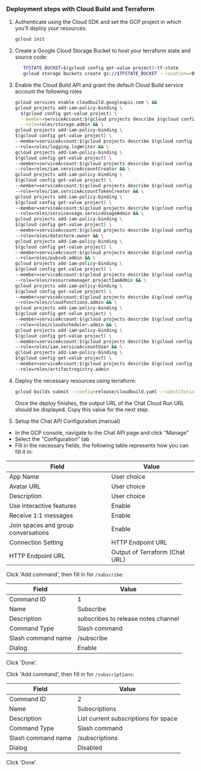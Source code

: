 ### Deployment steps with Cloud Build and Terraform

1. Authenticate using the Cloud SDK and set the GCP project in which you'll
   deploy your resources:

   ```bash 
   gcloud init
   ```

2. Create a Google Cloud Storage Bucket to host your terraform state and source code:
   ```bash
      TFSTATE_BUCKET=$(gcloud config get-value project)-tf-state
      gcloud storage buckets create gs://$TFSTATE_BUCKET --location=<BUCKET_LOCATION>
   ```

3. Enable the Cloud Build API and grant the default Cloud Build service account the following roles


   ```bash
   gcloud services enable cloudbuild.googleapis.com \ && 
   gcloud projects add-iam-policy-binding \
     $(gcloud config get-value project) \
     --member=serviceAccount:$(gcloud projects describe $(gcloud config get-value project) --format="value(projectNumber)")"-compute@developer.gserviceaccount.com" \
     --role=roles/storage.admin && \
   gcloud projects add-iam-policy-binding \
   $(gcloud config get-value project) \
   --member=serviceAccount:$(gcloud projects describe $(gcloud config get-value project) --format="value(projectNumber)")"-compute@developer.gserviceaccount.com" \
   --role=roles/logging.logWriter && \
   gcloud projects add-iam-policy-binding \
   $(gcloud config get-value project) \
   --member=serviceAccount:$(gcloud projects describe $(gcloud config get-value project) --format="value(projectNumber)")"-compute@developer.gserviceaccount.com" \
   --role=roles/iam.serviceAccountCreator && \
   gcloud projects add-iam-policy-binding \
   $(gcloud config get-value project) \
   --member=serviceAccount:$(gcloud projects describe $(gcloud config get-value project) --format="value(projectNumber)")"-compute@developer.gserviceaccount.com" \
   --role=roles/iam.serviceAccountTokenCreator && \
   gcloud projects add-iam-policy-binding \
   $(gcloud config get-value project) \
   --member=serviceAccount:$(gcloud projects describe $(gcloud config get-value project) --format="value(projectNumber)")"-compute@developer.gserviceaccount.com" \
   --role=roles/serviceusage.serviceUsageAdmin && \
   gcloud projects add-iam-policy-binding \
   $(gcloud config get-value project) \
   --member=serviceAccount:$(gcloud projects describe $(gcloud config get-value project) --format="value(projectNumber)")"-compute@developer.gserviceaccount.com" \
   --role=roles/datastore.owner && \
   gcloud projects add-iam-policy-binding \
   $(gcloud config get-value project) \
   --member=serviceAccount:$(gcloud projects describe $(gcloud config get-value project) --format="value(projectNumber)")"-compute@developer.gserviceaccount.com" \
   --role=roles/pubsub.admin && \
   gcloud projects add-iam-policy-binding \
   $(gcloud config get-value project) \
   --member=serviceAccount:$(gcloud projects describe $(gcloud config get-value project) --format="value(projectNumber)")"-compute@developer.gserviceaccount.com" \
   --role=roles/resourcemanager.projectIamAdmin && \
   gcloud projects add-iam-policy-binding \
   $(gcloud config get-value project) \
   --member=serviceAccount:$(gcloud projects describe $(gcloud config get-value project) --format="value(projectNumber)")"-compute@developer.gserviceaccount.com" \
   --role=roles/cloudfunctions.admin && \
   gcloud projects add-iam-policy-binding \
   $(gcloud config get-value project) \
   --member=serviceAccount:$(gcloud projects describe $(gcloud config get-value project) --format="value(projectNumber)")"-compute@developer.gserviceaccount.com" \
   --role=roles/cloudscheduler.admin && \
   gcloud projects add-iam-policy-binding \
   $(gcloud config get-value project) \
   --member=serviceAccount:$(gcloud projects describe $(gcloud config get-value project) --format="value(projectNumber)")"-compute@developer.gserviceaccount.com" \
   --role=roles/iam.serviceAccountUser && \
   gcloud projects add-iam-policy-binding \
   $(gcloud config get-value project) \
   --member=serviceAccount:$(gcloud projects describe $(gcloud config get-value project) --format="value(projectNumber)")"-compute@developer.gserviceaccount.com" \
   --role=roles/artifactregistry.admin

   ```

4. Deploy the necessary resources using terraform:
   ```bash
   gcloud builds submit --config=release/cloudbuild.yaml --substitutions=_TFSTATE_BUCKET=$TFSTATE_BUCKET .
   ```
   Once the deploy finishes, the output URL of the Chat Cloud Run URL should be displayed. Copy this value for the next step.

5. Setup the Chat API Configuration (manual)
* In the GCP console, navigate to the Chat API page and click "Manage"
* Select the "Configuration" tab
* Fill in the necessary fields, the following table represents how you can fill it in:

| Field       |         Value |
| --------    |       ------- |
| App Name    |  User choice  |
| Avatar URL  |  User choice  |
| Description |  User choice  |
| Use interactive features |  Enable |
| Receive 1:1 messages |  Enable  |
| Join spaces and group conversations |  Enable  |
| Connection Setting | HTTP Endpoint URL  |
| HTTP Endpoint URL | Output of Terraform (Chat URL)  |


Click 'Add command', then fill in for `/subscribe`:

| Field       |         Value |
| --------    |       ------- |
| Command ID   |  1  |
| Name  |  Subscribe  |
| Description |  subscribes to release notes channel  |
| Command Type |  Slash command |
| Slash command name |  /subscribe  |
| Dialog |  Enable  |

Click 'Done'.

Click 'Add command', then fill in for `/subscriptions`:

| Field       |         Value |
| --------    |       ------- |
| Command ID   |  2  |
| Name  |  Subscriptions  |
| Description |  List current subscriptions for space  |
| Command Type |  Slash command |
| Slash command name |  /subscriptions  |
| Dialog |  Disabled  |

Click 'Done'.

